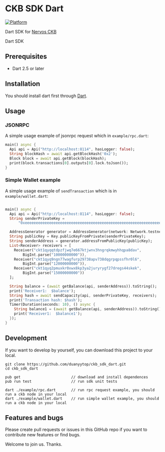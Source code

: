 # CKB SDK Dart

[![Platform](https://img.shields.io/badge/Platforms-Flutter%20%7C%20Dart_VM-4e4e4e.svg?colorA=28a745)](#installation)

Dart SDK for [Nervos CKB](https://github.com/nervosnetwork/ckb)

Dart SDK 

## Prerequisites

- Dart 2.5 or later

## Installation

You should install dart first through [Dart](https://dart.dev/get-dart).

## Usage

### JSONRPC

A simple usage example of jsonrpc request which in `example/rpc.dart`:

```dart
main() async {
  Api api = Api("http://localhost:8114", hasLogger: false);
  String blockHash = await api.getBlockHash('0x2');
  Block block = await api.getBlock(blockHash);
  print(block.transactions[0].outputs[0].lock.toJson());
}
```

### Simple Wallet example

A simple usage example of `sendTransaction` which is in `example/wallet.dart`:

```dart

main() async {
  Api api = Api("http://localhost:8114", hasLogger: false);
  String senderPrivateKey =
      "0xeeeeeeeeeeeeeeeeeeeeeeeeeeeeeeeeeeeeeeeeeeeeeeeeeeeeeeeeeeeeeeee";

  AddressGenerator generator = AddressGenerator(network: Network.testnet);
  String publicKey = Key.publicKeyFromPrivate(senderPrivateKey);
  String senderAddress = generator.addressFromPublicKey(publicKey);
  List<Receiver> receivers = [
    Receiver("ckt1qyqqtdpzfjwq7e667ktjwnv3hngrqkmwyhhqpa8dav",
        BigInt.parse("10000000000")),
    Receiver("ckt1qyq9ngn77wagfurp29738apv738dqgrpqpssfhr0l6",
        BigInt.parse("12000000000")),
    Receiver("ckt1qyq2pmuxkr0xwx8kp3ya2juryrygf27dregs44skek",
        BigInt.parse("15000000000"))
  ];

  String balance = (await getBalance(api, senderAddress)).toString();
  print('Receiver1:  $balance');
  String hash = await sendCapacity(api, senderPrivateKey, receivers);
  print('Transaction hash: $hash');
  Timer(Duration(seconds: 10), () async {
    String balance1 = (await getBalance(api, senderAddress)).toString();
    print('Receiver1:  $balance1');
  });
}

```

## Development

If you want to develop by yourself, you can download this project to your local.

```shell
git clone https://github.com/duanyytop/ckb_sdk_dart.git
cd ckb_sdk_dart

pub get                       // download and install dependences
pub run test                  // run sdk unit tests

dart ./example/rpc.dart       // run rpc request example, you should run a ckb node in your local
dart ./example/wallet.dart    // run simple wallet example, you should run a ckb node in your local
```

## Features and bugs

Please create pull requests or issues in this GitHub repo if you want to contribute new features or find bugs. 

Welcome to join us. Thanks.
